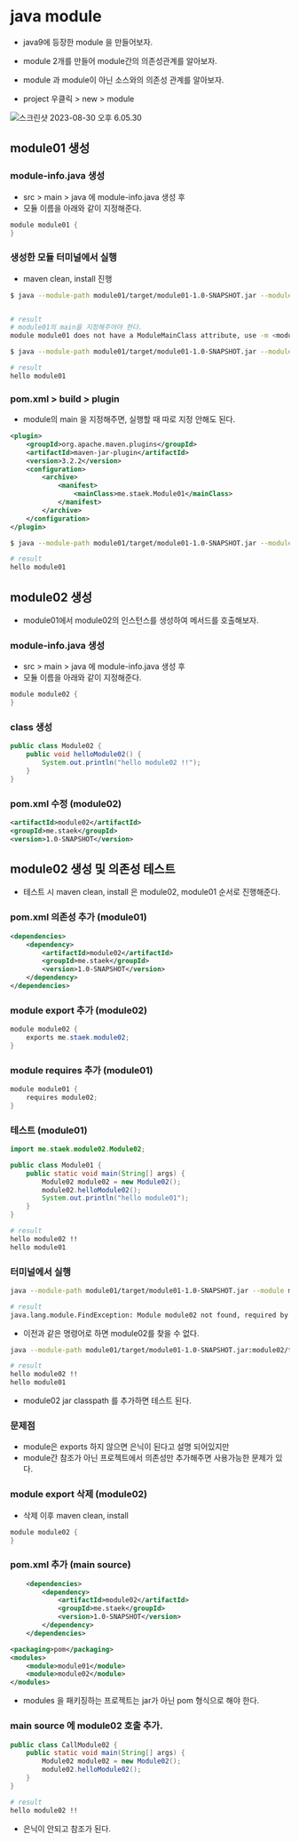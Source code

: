 # java module

- java9에 등장한 module 을 만들어보자.
- module 2개를 만들어 module간의 의존성관계를 알아보자.
- module 과 module이 아닌 소스와의 의존성 관계를 알아보자.



- project 우클릭 > new > module 

![스크린샷 2023-08-30 오후 6.05.30](../../../img/item15-01.png)





## module01 생성

### module-info.java 생성

- src > main > java 에 module-info.java  생성 후 
- 모듈 이름을 아래와 같이 지정해준다.

~~~java
module module01 {
}
~~~



### 생성한 모듈 터미널에서 실행

- maven clean, install 진행

~~~sh
$ java --module-path module01/target/module01-1.0-SNAPSHOT.jar --module module01


# result
# module01의 main을 지정해주어야 한다.
module module01 does not have a ModuleMainClass attribute, use -m <module>/<main-class>

$ java --module-path module01/target/module01-1.0-SNAPSHOT.jar --module module01/me.staek.Module01

# result
hello module01
~~~



### pom.xml > build > plugin

- module의 main 을 지정해주면, 실행할 때 따로 지정 안해도 된다.

~~~xml
<plugin>
    <groupId>org.apache.maven.plugins</groupId>
    <artifactId>maven-jar-plugin</artifactId>
    <version>3.2.2</version>
    <configuration>
        <archive>
            <manifest>
                <mainClass>me.staek.Module01</mainClass>
            </manifest>
        </archive>
    </configuration>
</plugin>
~~~

~~~sh
$ java --module-path module01/target/module01-1.0-SNAPSHOT.jar --module module01

# result
hello module01
~~~





## module02 생성

- module01에서 module02의 인스턴스를 생성하여 메서드를 호출해보자.

### module-info.java 생성

- src > main > java 에 module-info.java  생성 후 
- 모듈 이름을 아래와 같이 지정해준다.

~~~java
module module02 {
}
~~~



### class 생성

```java
public class Module02 {
    public void helloModule02() {
        System.out.println("hello module02 !!");
    }
}
```



### pom.xml 수정 (module02)

~~~xml
<artifactId>module02</artifactId>
<groupId>me.staek</groupId>
<version>1.0-SNAPSHOT</version>
~~~





## module02 생성 및 의존성 테스트

- 테스트 시 maven clean, install 은 module02, module01 순서로 진행해준다.



### pom.xml 의존성 추가 (module01)

~~~xml
<dependencies>
    <dependency>
        <artifactId>module02</artifactId>
        <groupId>me.staek</groupId>
        <version>1.0-SNAPSHOT</version>
    </dependency>
</dependencies>
~~~



### module export 추가 (module02)

~~~java
module module02 {
    exports me.staek.module02;
}
~~~

### module requires 추가 (module01)

~~~java
module module01 {
    requires module02;
}
~~~



### 테스트 (module01)

~~~java
import me.staek.module02.Module02;

public class Module01 {
    public static void main(String[] args) {
        Module02 module02 = new Module02();
        module02.helloModule02();
        System.out.println("hello module01");
    }
}
~~~

~~~sh
# result
hello module02 !!
hello module01
~~~



### 터미널에서 실행

~~~sh
java --module-path module01/target/module01-1.0-SNAPSHOT.jar --module module01

# result
java.lang.module.FindException: Module module02 not found, required by module01
~~~

- 이전과 같은 명령어로 하면 module02를 찾을 수 없다.

~~~sh
java --module-path module01/target/module01-1.0-SNAPSHOT.jar:module02/target/module02-1.0-SNAPSHOT.jar --module module01 

# result
hello module02 !!
hello module01
~~~

- module02 jar classpath 를 추가하면 테스트 된다.





### 문제점

- module은 exports 하지 않으면 은닉이 된다고 설명 되어있지만
- module간 참조가 아닌 프로젝트에서 의존성만 추가해주면 사용가능한 문제가 있다.



### module export 삭제 (module02)

- 삭제 이후 maven clean, install

~~~java
module module02 {
}
~~~



### pom.xml 추가 (main source)

~~~xml
    <dependencies>
        <dependency>
            <artifactId>module02</artifactId>
            <groupId>me.staek</groupId>
            <version>1.0-SNAPSHOT</version>
        </dependency>
    </dependencies>
~~~

~~~xml
<packaging>pom</packaging>
<modules>
    <module>module01</module>
    <module>module02</module>
</modules>
~~~

- modules 을 패키징하는 프로젝트는 jar가 아닌 pom 형식으로 해야 한다.



### main source 에 module02 호출 추가.

~~~java
public class CallModule02 {
    public static void main(String[] args) {
        Module02 module02 = new Module02();
        module02.helloModule02();
    }
}

~~~

~~~sh
# result
hello module02 !!
~~~

- 은닉이 안되고 참조가 된다.





